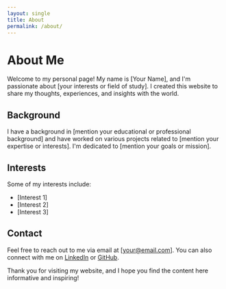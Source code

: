 ```yaml
---
layout: single
title: About
permalink: /about/
---
```

<div class="narrow-content">

# About Me

Welcome to my personal page! My name is [Your Name], and I'm passionate about [your interests or field of study]. I created this website to share my thoughts, experiences, and insights with the world.

## Background

I have a background in [mention your educational or professional background] and have worked on various projects related to [mention your expertise or interests]. I'm dedicated to [mention your goals or mission].

## Interests

Some of my interests include:

- [Interest 1]
- [Interest 2]
- [Interest 3]

## Contact

Feel free to reach out to me via email at [your@email.com]. You can also connect with me on [LinkedIn](https://www.linkedin.com/in/yourprofile) or [GitHub](https://github.com/yourusername).

Thank you for visiting my website, and I hope you find the content here informative and inspiring!
</div>
